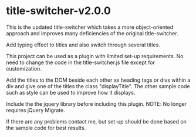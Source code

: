 title-switcher-v2.0.0
==============

This is the updated title-switcher which takes a more object-oriented
approach and improves many deficiencies of the original title-switcher.

Add typing effect to titles and also switch through several titles.

This project can be used as a plugin with limited set-up requirements.
No need to change the code in the title-switcher.js file except for
customization.

Add the titles to the DOM beside each other as heading tags or divs within
a div and give one of the titles the class "displayTitle". The other sample
code such as style can be used to improve how it displays.

Include the the jquery library before including this plugin.
NOTE: No longer requires jQuery Migrate.

If there are any problems contact me, but set-up should be done based on
the sample code for best results.

